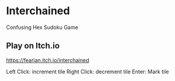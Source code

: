 # Interchained
Confusing Hex Sudoku Game

## Play on Itch.io
https://fearian.itch.io/interchained

Left Click: increment tile
Right Click: decrement tile
Enter: Mark tile
